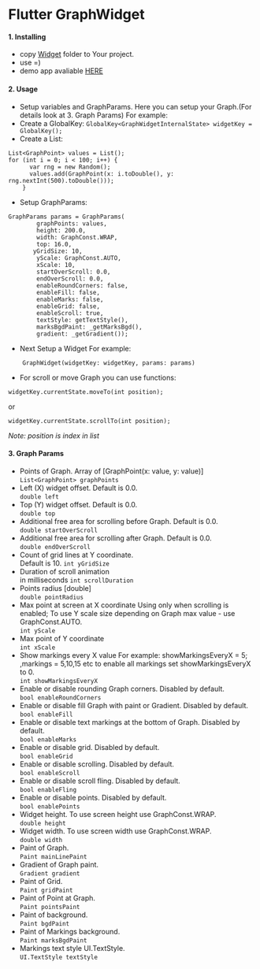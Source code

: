 
# Flutter GraphWidget


#### 1. Installing
 - copy [Widget](widget/) folder to Your project.
 - use =)
 - demo app avaliable [HERE](raw/app-release.apk)
#### 2. Usage
 - Setup variables and GraphParams. Here you can setup your Graph.(For details look at 3. Graph Params) 
For example:
 - Create a GlobalKey:
```GlobalKey<GraphWidgetInternalState> widgetKey = GlobalKey();```
 - Create a List:
```
List<GraphPoint> values = List();
for (int i = 0; i < 100; i++) {
      var rng = new Random();
      values.add(GraphPoint(x: i.toDouble(), y: rng.nextInt(500).toDouble()));
    }
```
 - Setup GraphParams:
```
GraphParams params = GraphParams(
        graphPoints: values,
        height: 200.0,
        width: GraphConst.WRAP,
        top: 16.0,
       yGridSize: 10,
        yScale: GraphConst.AUTO,
        xScale: 10,
        startOverScroll: 0.0,
        endOverScroll: 0.0,
        enableRoundCorners: false,
        enableFill: false,
        enableMarks: false,
        enableGrid: false,
        enableScroll: true,
        textStyle: getTextStyle(),
        marksBgdPaint: _getMarksBgd(),
        gradient: _getGradient());
```
 - Next Setup a Widget
For example:
```
    GraphWidget(widgetKey: widgetKey, params: params)
```
 - For scroll or move Graph you can use functions:
 ```
 widgetKey.currentState.moveTo(int position);
 ```
 or 
 ```
 widgetKey.currentState.scrollTo(int position);
 ```
 *Note: position is index in list*
#### 3. Graph Params
 - Points of Graph. Array of [GraphPoint(x: value, y: value)]<br/>
```List<GraphPoint> graphPoints```
 - Left (X) widget offset.
Default is 0.0.<br/>
```double left```
 - Top (Y) widget offset.
Default is 0.0.<br/>
```double top```
 - Additional free area for scrolling before Graph.
Default is 0.0.<br/>
```double startOverScroll```
 - Additional free area for scrolling after Graph.
Default is 0.0.<br/>
```double endOverScroll```
 - Count of grid lines at Y coordinate.<br/>
Default is 10.
```int yGridSize```
 - Duration of scroll animation<br/>
in milliseconds
```int scrollDuration```
 - Points radius [double]<br/>
```double pointRadius```
 - Max point at screen at X coordinate
Using only when scrolling is enabled;
To use Y scale size depending on Graph max value - use GraphConst.AUTO.<br/>
```int yScale```
 - Max point of Y coordinate<br/>
```int xScale```
 - Show markings every X value
For example:
showMarkingsEveryX = 5; ,markings = 5,10,15 etc
to enable all markings set showMarkingsEveryX to 0.<br/>
```int showMarkingsEveryX```
 - Enable or disable rounding Graph corners.
Disabled by default.<br/>
```bool enableRoundCorners```
 - Enable or disable fill Graph with paint or Gradient.
Disabled by default.<br/>
```bool enableFill```
 - Enable or disable text markings at the bottom of Graph.
Disabled by default.<br/>
```bool enableMarks```
 - Enable or disable grid.
Disabled by default.<br/>
```bool enableGrid```
 - Enable or disable scrolling.
Disabled by default.<br/>
```bool enableScroll```
 - Enable or disable scroll fling.
Disabled by default.<br/>
```bool enableFling```
 - Enable or disable points.
Disabled by default.<br/>
```bool enablePoints```
 - Widget height.
To use screen height use GraphConst.WRAP.<br/>
```double height```
 - Widget width.
To use screen width use GraphConst.WRAP.<br/>
```double width```
 - Paint of Graph.<br/>
```Paint mainLinePaint```
 - Gradient of Graph paint.<br/>
```Gradient gradient```
 - Paint of Grid.<br/>
```Paint gridPaint```
 - Paint of Point at Graph.<br/>
```Paint pointsPaint```
 - Paint of background.<br/>
```Paint bgdPaint```
 - Paint of Markings background.<br/>
```Paint marksBgdPaint```
 - Markings text style UI.TextStyle.<br/>
```UI.TextStyle textStyle```
 

 
